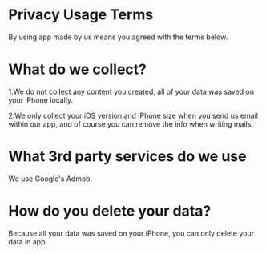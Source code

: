 # Privacy Usage Terms

 By using app made by us means you agreed with the terms below.

# What do we collect?

 1.We do not collect any content you created, all of your data was saved on your iPhone locally.

 2.We only collect your iOS version and iPhone size when you send us email within our app, and of course you can remove the info when writing mails.

# What 3rd party services do we use

 We use Google's Admob.

# How do you delete your data?

 Because all your data was saved on your iPhone, you can only delete your data in app.
